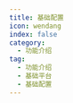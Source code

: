 ```yaml
---
title: 基础配置
icon: wendang
index: false
category:
  - 功能介绍
tag:
  - 功能介绍
  - 基础平台
  - 基础配置
---
```


<AutoCatalog />
